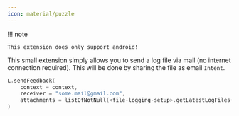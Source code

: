 ```yaml
---
icon: material/puzzle
---
```


!!! note

    This extension does only support android!

This small extension simply allows you to send a log file via mail (no internet connection required). This will be done by sharing the file as email `Intent`.

```kotlin
L.sendFeedback(
    context = context, 
    receiver = "some.mail@gmail.com",
    attachments = listOfNotNull(<file-logging-setup>.getLatestLogFiles())  
)
```